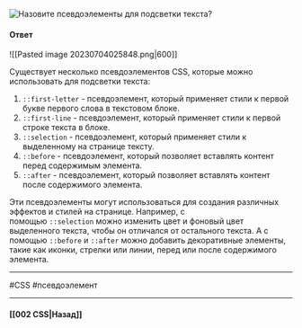 ![Назовите псевдоэлементы для подсветки текста?](https://youtu.be/3NGkctg4lsE?t=584)

#### Ответ

![[Pasted image 20230704025848.png|600]]

Существует несколько псевдоэлементов CSS, которые можно использовать для подсветки текста:

1. `::first-letter` - псевдоэлемент, который применяет стили к первой букве первого слова в текстовом блоке.
2. `::first-line` - псевдоэлемент, который применяет стили к первой строке текста в блоке.
3. `::selection` - псевдоэлемент, который применяет стили к выделенному на странице тексту.
4. `::before` - псевдоэлемент, который позволяет вставлять контент перед содержимым элемента.
5. `::after` - псевдоэлемент, который позволяет вставлять контент после содержимого элемента.

Эти псевдоэлементы могут использоваться для создания различных эффектов и стилей на странице. Например, с помощью `::selection` можно изменить цвет и фоновый цвет выделенного текста, чтобы он отличался от остального текста. А с помощью `::before` и `::after` можно добавить декоративные элементы, такие как иконки, стрелки или линии, перед или после содержимого элемента.

___
#CSS #псевдоэлемент 

___

#### [[002 CSS|Назад]]